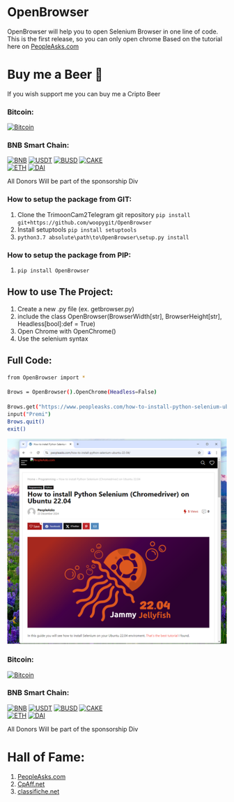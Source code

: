 # OpenBrowser

OpenBrowser will help you to open Selenium Browser in one line of code. This is the first release, so you can only open chrome
Based on the tutorial here on [PeopleAsks.com](https://www.peopleasks.com/how-to-install-python-selenium-ubuntu-22-04/)
# Buy me a Beer 🍻
If you wish support me you can buy me a Cripto Beer

### Bitcoin:
[![Bitcoin](https://img.shields.io/badge/bitcoin-2F3134?style=for-the-badge&logo=bitcoin&logoColor=white)](bitcoin:bc1qks9svw4udfgh23dn3n92jmlkh2hx4sudytdlg9)

### BNB Smart Chain:
[![BNB](https://img.shields.io/badge/BNB-FFC700?style=for-the-badge&logo=binance&logoColor=white)](https://bscscan.com/address/0x80AAF991580685b39c618a0708884d05d8EB137f) 
[![USDT](https://img.shields.io/badge/USDT-26A17B?style=for-the-badge&logo=tether&logoColor=white)](https://bscscan.com/address/0x80AAF991580685b39c618a0708884d05d8EB137f) 
[![BUSD](https://img.shields.io/badge/BUSD-F0B90B?style=for-the-badge&logo=binance&logoColor=white)](https://bscscan.com/address/0x80AAF991580685b39c618a0708884d05d8EB137f) 
[![CAKE](https://img.shields.io/badge/CAKE-FFB700?style=for-the-badge&logo=pancakeswap&logoColor=white)](https://bscscan.com/address/0x80AAF991580685b39c618a0708884d05d8EB137f)  
[![ETH](https://img.shields.io/badge/ETH-3C3C3D?style=for-the-badge&logo=ethereum&logoColor=white)](https://bscscan.com/address/0x80AAF991580685b39c618a0708884d05d8EB137f) 
[![DAI](https://img.shields.io/badge/DAI-F4B731?style=for-the-badge&logo=dai&logoColor=white)](https://bscscan.com/address/0x80AAF991580685b39c618a0708884d05d8EB137f)

All Donors Will be part of the sponsorship Div


### How to setup the package from GIT:

1. Clone the TrimoonCam2Telegram git repository ```pip install git+https://github.com/woopygit/OpenBrowser```
2. Install setuptools ```pip install setuptools```
3. ``` python3.7 absolute\path\to\OpenBrowser\setup.py install ```

### How to setup the package from PIP:

1. ```pip install OpenBrowser```

## How to use The Project:
1. Create a new .py file (ex. getbrowser.py)
2. include the class OpenBrowser(BrowserWidth[str], BrowserHeight[str], Headless[bool]:def = True)
3. Open Chrome with OpenChrome()
4. Use the selenium syntax

## Full Code:

```bash
from OpenBrowser import *

Brows = OpenBrowser().OpenChrome(Headless=False)

Brows.get("https://www.peopleasks.com/how-to-install-python-selenium-ubuntu-22-04/")
input("Premi")
Brows.quit()
exit()
```
![Et Voilà](img/openbrowserdemo.png)

### Bitcoin:
[![Bitcoin](https://img.shields.io/badge/bitcoin-2F3134?style=for-the-badge&logo=bitcoin&logoColor=white)](bitcoin:bc1qks9svw4udfgh23dn3n92jmlkh2hx4sudytdlg9)

### BNB Smart Chain:
[![BNB](https://img.shields.io/badge/BNB-FFC700?style=for-the-badge&logo=binance&logoColor=white)](https://bscscan.com/address/0x80AAF991580685b39c618a0708884d05d8EB137f) 
[![USDT](https://img.shields.io/badge/USDT-26A17B?style=for-the-badge&logo=tether&logoColor=white)](https://bscscan.com/address/0x80AAF991580685b39c618a0708884d05d8EB137f) 
[![BUSD](https://img.shields.io/badge/BUSD-F0B90B?style=for-the-badge&logo=binance&logoColor=white)](https://bscscan.com/address/0x80AAF991580685b39c618a0708884d05d8EB137f) 
[![CAKE](https://img.shields.io/badge/CAKE-FFB700?style=for-the-badge&logo=pancakeswap&logoColor=white)](https://bscscan.com/address/0x80AAF991580685b39c618a0708884d05d8EB137f)  
[![ETH](https://img.shields.io/badge/ETH-3C3C3D?style=for-the-badge&logo=ethereum&logoColor=white)](https://bscscan.com/address/0x80AAF991580685b39c618a0708884d05d8EB137f) 
[![DAI](https://img.shields.io/badge/DAI-F4B731?style=for-the-badge&logo=dai&logoColor=white)](https://bscscan.com/address/0x80AAF991580685b39c618a0708884d05d8EB137f)

All Donors Will be part of the sponsorship Div

# Hall of Fame:
1. [PeopleAsks.com](https://www.peopleasks.com/how-to-install-python-selenium-ubuntu-22-04/)
2. [CpAff.net](https://www.cpaff.net)
3. [classifiche.net](https://www.classifiche.net)


